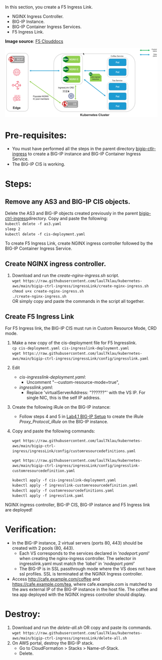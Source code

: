 In this section, you create a F5 Ingress Link.  
- NGINX Ingress Controller.  
- BIG-IP Instance.  
- BIG-IP Container Ingress Services.  
- F5 Ingress Link.  

**Image source**: [F5 Clouddocs](https://clouddocs.f5.com/containers/latest/userguide/ingresslink/)  

![F5 Ingress Link](ingress-link-diagram.png)   

# Pre-requisites:
- You must have performed all the steps in the parent directory [bigip-ctlr-ingress](https://github.com/laul7klau/kubernetes-aws/tree/main/bigip-ctrl-ingress) to create a BIG-IP instance and BIG-IP Container Ingress Service.  
- The BIG-IP CIS is working.

# Steps:   
## Remove any AS3 and BIG-IP CIS objects. 
Delete the AS3 and BIG-IP objects created previously in the parent [bigip-ctrl-ingress](https://github.com/laul7klau/kubernetes-aws/tree/main/bigip-ctrl-ingress)directory. Copy and paste the following:   
``kubectl delete -f as3.yaml``     
``sleep 2``   
``kubectl delete -f cis-deployment.yaml``   

To create F5 Ingress Link, create NGINX ingress controller followed by the BIG-IP Container Ingress Service.  
## Create NGINX ingress controller.   
1. Download and run the *create-nginx-ingress.sh* script.  
``wget https://raw.githubusercontent.com/laul7klau/kubernetes-aws/main/bigip-ctrl-ingress/ingressLink/create-nginx-ingress.sh``   
   ``chmod u+x create-nginx-ingress.sh``    
   ``./create-nginx-ingress.sh``   
   OR simply copy and paste the commands in the script all together.  
   
## Create F5 Ingress Link  
For F5 Ingress link, the BIG-IP CIS must run in Custom Resource Mode, CRD mode. 
1. Make a new copy of the cis-deployment file for F5 Ingresslink.  
``cp cis-deployment.yaml cis-ingresslink-deployment.yaml``  
``wget https://raw.githubusercontent.com/laul7klau/kubernetes-aws/main/bigip-ctrl-ingress/ingressLink/config/ingresslink.yaml``    

2. Edit  
   - *cis-ingresslink-deployment.yaml*:  
      - Uncomment "--custom-resource-mode=true",    
   - *ingresslink.yaml*:  
      - Replace 'virtualServerAddress: "??????"' with the VS IP. For single NIC, this is the self IP address.  

3. Create the following iRule on the BIG-IP instance:
   - Follow steps 4 and 5 in [Lab4.1 BIG-IP Setup](https://clouddocs.f5.com/training/community/containers/html/class1/module4/lab1.html) to create the iRule *Proxy_Protocol_iRule* on the BIG-IP instance.  
4. Copy and paste the following commands:  

   ``wget https://raw.githubusercontent.com/laul7klau/kubernetes-aws/main/bigip-ctrl-ingress/ingressLink/config/customresourcedefinitions.yaml``     

   ``wget https://raw.githubusercontent.com/laul7klau/kubernetes-aws/main/bigip-ctrl-ingress/ingressLink/config/ingresslink-customresourcedefinition.yaml``   

   ``kubectl apply -f cis-ingresslink-deployment.yaml``  
   ``kubectl apply -f ingresslink-customresourcedefinition.yaml``    
   ``kubectl apply -f customresourcedefinitions.yaml``     
   ``kubectl apply -f ingresslink.yaml``    
   
NGINX ingress controller, BIG-IP CIS, BIG-IP instance and F5 Ingress link are deployed!

# Verification:
- In the BIG-IP instance, 2 virtual servers (ports 80, 443) should be created with 2 pools (80, 443). 
  - Each VS corresponds to the services declared in *'nodeport.yaml'* when creating the nginx-ingress controller. The selector in ingresslink.yaml must match the *'label'* in *'nodeport.yaml'*
  - The BIG-IP is in SSL passthrough mode where the VS does not have ssl profiles. SSL is terminated at the NGINX Ingress controller. 
- Access http://cafe.example.com/coffee and https://cafe.example.com/tea, where cafe.example.com is matched to the aws external IP of the BIG-IP instance in the host file. The coffee and tea app deployed with the NGINX ingress controller should display.

# Destroy:
1. Download and run the *delete-all.sh* OR copy and paste its commands.   
   ``wget https://raw.githubusercontent.com/laul7klau/kubernetes-aws/main/bigip-ctrl-ingress/ingressLink/delete-all.sh``    
2. On AWS portal, destroy the BIG-IP stack.  
   - Go to CloudFormation > Stacks > Name-of-Stack. 
   - Delete.  


